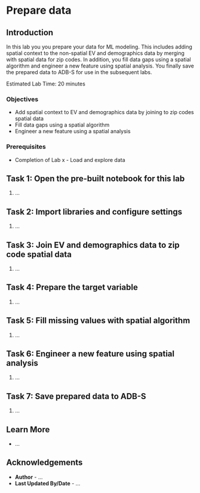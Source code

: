 # Prepare data

## Introduction

In this lab you you prepare your data for ML modeling. This includes adding spatial context to the non-spatial EV and demographics data by merging with spatial data for zip codes. In addition, you fill data gaps using a spatial algorithm and engineer a new feature using spatial analysis. You finally save the prepared data to ADB-S for use in the subsequent labs.

Estimated Lab Time: 20 minutes

### Objectives

* Add spatial context to EV and demographics data by joining to zip codes spatial data
* Fill data gaps using a spatial algorithm
* Engineer a new feature using a spatial analysis

### Prerequisites

* Completion of Lab x - Load and explore data

## Task 1: Open the pre-built notebook for this lab

1. ...


## Task 2: Import libraries and configure settings

1. ...

## Task 3: Join EV and demographics data to zip code spatial data

1. ...
   
## Task 4: Prepare the target variable

1. ...

## Task 5: Fill missing values with spatial algorithm

1. ...

## Task 6: Engineer a new feature using spatial analysis

1. ...

## Task 7: Save prepared data to ADB-S

1. ...


## Learn More

* ...

## Acknowledgements

* **Author** - ...
* **Last Updated By/Date**  - ...

